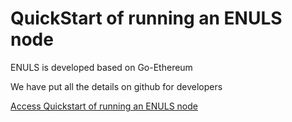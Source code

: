 # QuickStart of running an ENULS node

ENULS is developed based on Go-Ethereum

We have put all the details on github for developers

[Access Quickstart of running an ENULS node](https://github.com/nuls-io/go-enuls)
